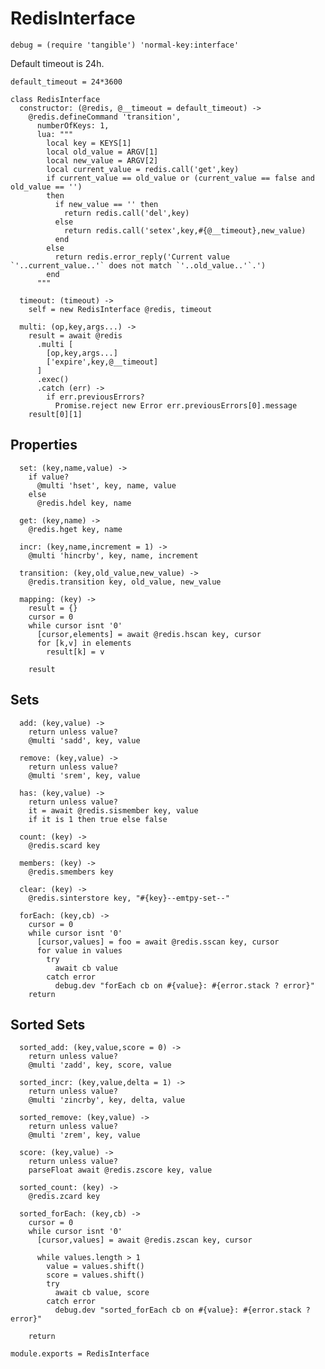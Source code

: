 RedisInterface
==============

    debug = (require 'tangible') 'normal-key:interface'

Default timeout is 24h.

    default_timeout = 24*3600

    class RedisInterface
      constructor: (@redis, @__timeout = default_timeout) ->
        @redis.defineCommand 'transition',
          numberOfKeys: 1,
          lua: """
            local key = KEYS[1]
            local old_value = ARGV[1]
            local new_value = ARGV[2]
            local current_value = redis.call('get',key)
            if current_value == old_value or (current_value == false and old_value == '')
            then
              if new_value == '' then
                return redis.call('del',key)
              else
                return redis.call('setex',key,#{@__timeout},new_value)
              end
            else
              return redis.error_reply('Current value `'..current_value..'` does not match `'..old_value..'`.')
            end
          """

      timeout: (timeout) ->
        self = new RedisInterface @redis, timeout

      multi: (op,key,args...) ->
        result = await @redis
          .multi [
            [op,key,args...]
            ['expire',key,@__timeout]
          ]
          .exec()
          .catch (err) ->
            if err.previousErrors?
              Promise.reject new Error err.previousErrors[0].message
        result[0][1]

Properties
----------

      set: (key,name,value) ->
        if value?
          @multi 'hset', key, name, value
        else
          @redis.hdel key, name

      get: (key,name) ->
        @redis.hget key, name

      incr: (key,name,increment = 1) ->
        @multi 'hincrby', key, name, increment

      transition: (key,old_value,new_value) ->
        @redis.transition key, old_value, new_value

      mapping: (key) ->
        result = {}
        cursor = 0
        while cursor isnt '0'
          [cursor,elements] = await @redis.hscan key, cursor
          for [k,v] in elements
            result[k] = v

        result

Sets
----

      add: (key,value) ->
        return unless value?
        @multi 'sadd', key, value

      remove: (key,value) ->
        return unless value?
        @multi 'srem', key, value

      has: (key,value) ->
        return unless value?
        it = await @redis.sismember key, value
        if it is 1 then true else false

      count: (key) ->
        @redis.scard key

      members: (key) ->
        @redis.smembers key

      clear: (key) ->
        @redis.sinterstore key, "#{key}--emtpy-set--"

      forEach: (key,cb) ->
        cursor = 0
        while cursor isnt '0'
          [cursor,values] = foo = await @redis.sscan key, cursor
          for value in values
            try
              await cb value
            catch error
              debug.dev "forEach cb on #{value}: #{error.stack ? error}"
        return

Sorted Sets
-----------

      sorted_add: (key,value,score = 0) ->
        return unless value?
        @multi 'zadd', key, score, value

      sorted_incr: (key,value,delta = 1) ->
        return unless value?
        @multi 'zincrby', key, delta, value

      sorted_remove: (key,value) ->
        return unless value?
        @multi 'zrem', key, value

      score: (key,value) ->
        return unless value?
        parseFloat await @redis.zscore key, value

      sorted_count: (key) ->
        @redis.zcard key

      sorted_forEach: (key,cb) ->
        cursor = 0
        while cursor isnt '0'
          [cursor,values] = await @redis.zscan key, cursor

          while values.length > 1
            value = values.shift()
            score = values.shift()
            try
              await cb value, score
            catch error
              debug.dev "sorted_forEach cb on #{value}: #{error.stack ? error}"

        return

    module.exports = RedisInterface
